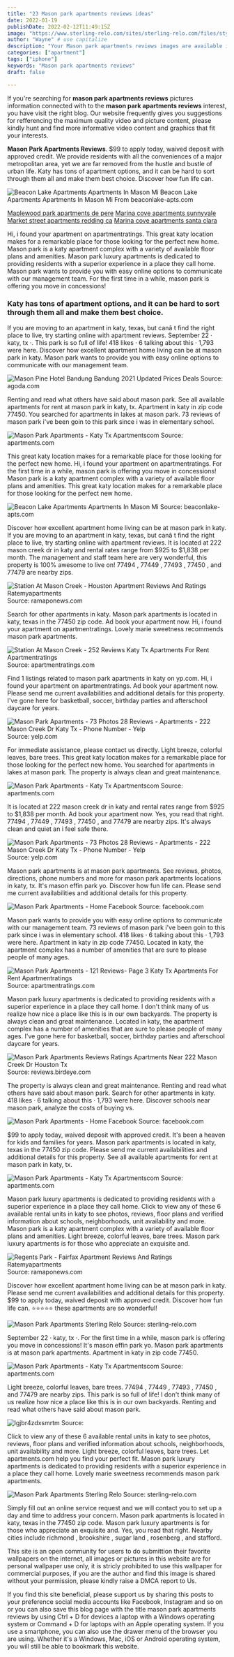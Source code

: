 ```yaml
---
title: "23 Mason park apartments reviews ideas"
date: 2022-01-19
publishDate: 2022-02-12T11:49:15Z
image: "https://www.sterling-relo.com/sites/sterling-relo.com/files/styles/gallery/public/Capture_7.PNG?itok=rGictrez"
author: "Wayne" # use capitalize
description: "Your Mason park apartments reviews images are available in this site. Mason park apartments reviews are a topic that is being searched for and liked by netizens today. You can Find and Download the Mason park apartments reviews files here. Find and Download all royalty-free photos and vectors."
categories: ["apartment"]
tags: ["iphone"]
keywords: "Mason park apartments reviews"
draft: false

---
```


If you're searching for **mason park apartments reviews** pictures information connected with to the **mason park apartments reviews** interest, you have visit the right  blog.  Our website frequently  gives you  suggestions  for refferencing  the maximum  quality video and picture  content, please kindly hunt and find more informative video content and graphics  that fit your interests.

**Mason Park Apartments Reviews**. $99 to apply today, waived deposit with approved credit. We provide residents with all the conveniences of a major metropolitan area, yet we are far removed from the hustle and bustle of urban life. Katy has tons of apartment options, and it can be hard to sort through them all and make them best choice. Discover how fun life can.

![Beacon Lake Apartments Apartments In Mason Mi](https://beaconlake-apts.com/wp-content/uploads/2020/07/Beacon-Lake-Apartments-Apartments-in-Mason-MI-Apartment-Kitchen-01-300x200.jpg "Beacon Lake Apartments Apartments In Mason Mi")
Beacon Lake Apartments Apartments In Mason Mi From beaconlake-apts.com

[Maplewood park apartments de pere](/maplewood-park-apartments-de-pere/)
[Marina cove apartments sunnyvale](/marina-cove-apartments-sunnyvale/)
[Market street apartments redding ca](/market-street-apartments-redding-ca/)
[Marina cove apartments santa clara](/marina-cove-apartments-santa-clara/)

Hi, i found your apartment on apartmentratings. This great katy location makes for a remarkable place for those looking for the perfect new home. Mason park is a katy apartment complex with a variety of available floor plans and amenities. Mason park luxury apartments is dedicated to providing residents with a superior experience in a place they call home. Mason park wants to provide you with easy online options to communicate with our management team. For the first time in a while, mason park is offering you move in concessions!

### Katy has tons of apartment options, and it can be hard to sort through them all and make them best choice.

If you are moving to an apartment in katy, texas, but canâ t find the right place to live, try starting online with apartment reviews. September 22 · katy, tx ·. This park is so full of life! 418 likes · 6 talking about this · 1,793 were here. Discover how excellent apartment home living can be at mason park in katy. Mason park wants to provide you with easy online options to communicate with our management team.


![Mason Pine Hotel Bandung Bandung 2021 Updated Prices Deals](https://pix10.agoda.net/hotelImages/181/181781/181781_16092713470046991180.jpg?ca=6&amp;ce=1&amp;s=1024x768 "Mason Pine Hotel Bandung Bandung 2021 Updated Prices Deals")
Source: agoda.com

Renting and read what others have said about mason park. See all available apartments for rent at mason park in katy, tx. Apartment in katy in zip code 77450. You searched for apartments in lakes at mason park. 73 reviews of mason park i&#039;ve been goin to this park since i was in elementary school.

![Mason Park Apartments - Katy Tx Apartmentscom](https://images1.apartments.com/i2/yiSWO2P207714NsVaH3Gts4rYa-6Axc1PoSb0_z76DE/117/mason-park-katy-tx-primary-photo.jpg "Mason Park Apartments - Katy Tx Apartmentscom")
Source: apartments.com

This great katy location makes for a remarkable place for those looking for the perfect new home. Hi, i found your apartment on apartmentratings. For the first time in a while, mason park is offering you move in concessions! Mason park is a katy apartment complex with a variety of available floor plans and amenities. This great katy location makes for a remarkable place for those looking for the perfect new home.

![Beacon Lake Apartments Apartments In Mason Mi](https://beaconlake-apts.com/wp-content/uploads/2020/07/Beacon-Lake-Apartments-Apartments-in-Mason-MI-Apartment-Kitchen-01-300x200.jpg "Beacon Lake Apartments Apartments In Mason Mi")
Source: beaconlake-apts.com

Discover how excellent apartment home living can be at mason park in katy. If you are moving to an apartment in katy, texas, but canâ t find the right place to live, try starting online with apartment reviews. It is located at 222 mason creek dr in katy and rental rates range from $925 to $1,838 per month. The management and staff team here are very wonderful, this property is 100% awesome to live on! 77494 , 77449 , 77493 , 77450 , and 77479 are nearby zips.

![Station At Mason Creek - Houston Apartment Reviews And Ratings Ratemyapartments](https://d15yd2pup8u1d3.cloudfront.net/fd8d8ee018dc767d7a3bba61af78be5f/940x517xcrop_middle/95/https/ratemyapartments.s3.amazonaws.com/csa/r=3/jpg/files/b5/5f/b55fe602365abb35d81507bc9_original.jpg "Station At Mason Creek - Houston Apartment Reviews And Ratings Ratemyapartments")
Source: ramaponews.com

Search for other apartments in katy. Mason park apartments is located in katy, texas in the 77450 zip code. Ad book your apartment now. Hi, i found your apartment on apartmentratings. Lovely marie sweetness recommends mason park apartments.

![Station At Mason Creek - 252 Reviews Katy Tx Apartments For Rent Apartmentratings](https://cimg9.ibsrv.net/ibimg/www.apartmentratings.com/600x200_85-1/8/9/8/8986101106851047230102106.jpg "Station At Mason Creek - 252 Reviews Katy Tx Apartments For Rent Apartmentratings")
Source: apartmentratings.com

Find 1 listings related to mason park apartments in katy on yp.com. Hi, i found your apartment on apartmentratings. Ad book your apartment now. Please send me current availabilities and additional details for this property. I&#039;ve gone here for basketball, soccer, birthday parties and afterschool daycare for years.

![Mason Park Apartments - 73 Photos 28 Reviews - Apartments - 222 Mason Creek Dr Katy Tx - Phone Number - Yelp](https://s3-media0.fl.yelpcdn.com/bphoto/ZsMb7AllscY9nafCNxDjEw/l.jpg "Mason Park Apartments - 73 Photos 28 Reviews - Apartments - 222 Mason Creek Dr Katy Tx - Phone Number - Yelp")
Source: yelp.com

For immediate assistance, please contact us directly. Light breeze, colorful leaves, bare trees. This great katy location makes for a remarkable place for those looking for the perfect new home. You searched for apartments in lakes at mason park. The property is always clean and great maintenance.

![Mason Park Apartments - Katy Tx Apartmentscom](https://images1.apartments.com/i2/yzoSwQSinGLzFp7KLmBoxhR_HOXjQNu9gCHUOQRmsQs/117/mason-park-katy-tx-kitchen.jpg?p=1 "Mason Park Apartments - Katy Tx Apartmentscom")
Source: apartments.com

It is located at 222 mason creek dr in katy and rental rates range from $925 to $1,838 per month. Ad book your apartment now. Yes, you read that right. 77494 , 77449 , 77493 , 77450 , and 77479 are nearby zips. It&#039;s always clean and quiet an i feel safe there.

![Mason Park Apartments - 73 Photos 28 Reviews - Apartments - 222 Mason Creek Dr Katy Tx - Phone Number - Yelp](https://s3-media0.fl.yelpcdn.com/bphoto/QmEmLGr2gwLlteOUkbVD8A/l.jpg "Mason Park Apartments - 73 Photos 28 Reviews - Apartments - 222 Mason Creek Dr Katy Tx - Phone Number - Yelp")
Source: yelp.com

Mason park apartments is at mason park apartments. See reviews, photos, directions, phone numbers and more for mason park apartments locations in katy, tx. It&#039;s mason effin park yo. Discover how fun life can. Please send me current availabilities and additional details for this property.

![Mason Park Apartments - Home Facebook](https://lookaside.fbsbx.com/lookaside/crawler/media/?media_id=4352263038220185 "Mason Park Apartments - Home Facebook")
Source: facebook.com

Mason park wants to provide you with easy online options to communicate with our management team. 73 reviews of mason park i&#039;ve been goin to this park since i was in elementary school. 418 likes · 6 talking about this · 1,793 were here. Apartment in katy in zip code 77450. Located in katy, the apartment complex has a number of amenities that are sure to please people of many ages.

![Mason Park Apartments - 121 Reviews- Page 3 Katy Tx Apartments For Rent Apartmentratings](https://cimg0.ibsrv.net/ibimg/www.apartmentratings.com/650x350_85-1/7/3/8/738647868104839853112.jpg "Mason Park Apartments - 121 Reviews- Page 3 Katy Tx Apartments For Rent Apartmentratings")
Source: apartmentratings.com

Mason park luxury apartments is dedicated to providing residents with a superior experience in a place they call home. I don&#039;t think many of us realize how nice a place like this is in our own backyards. The property is always clean and great maintenance. Located in katy, the apartment complex has a number of amenities that are sure to please people of many ages. I&#039;ve gone here for basketball, soccer, birthday parties and afterschool daycare for years.

![Mason Park Apartments Reviews Ratings Apartments Near 222 Mason Creek Dr Houston Tx](https://d3cnqzq0ivprch.cloudfront.net/public-site/freeprod/assets/images/profile/real-estate.jpg "Mason Park Apartments Reviews Ratings Apartments Near 222 Mason Creek Dr Houston Tx")
Source: reviews.birdeye.com

The property is always clean and great maintenance. Renting and read what others have said about mason park. Search for other apartments in katy. 418 likes · 6 talking about this · 1,793 were here. Discover schools near mason park, analyze the costs of buying vs.

![Mason Park Apartments - Home Facebook](https://lookaside.fbsbx.com/lookaside/crawler/media/?media_id=111099869003211 "Mason Park Apartments - Home Facebook")
Source: facebook.com

$99 to apply today, waived deposit with approved credit. It&#039;s been a heaven for kids and families for years. Mason park apartments is located in katy, texas in the 77450 zip code. Please send me current availabilities and additional details for this property. See all available apartments for rent at mason park in katy, tx.

![Mason Park Apartments - Katy Tx Apartmentscom](https://images1.apartments.com/i2/GqbJdl74Xy8NcwVnVlmF4rM6VsZuMCAZLu_eaihZMM0/117/mason-park-katy-tx-living-area.jpg?p=1 "Mason Park Apartments - Katy Tx Apartmentscom")
Source: apartments.com

Mason park luxury apartments is dedicated to providing residents with a superior experience in a place they call home. Click to view any of these 6 available rental units in katy to see photos, reviews, floor plans and verified information about schools, neighborhoods, unit availability and more. Mason park is a katy apartment complex with a variety of available floor plans and amenities. Light breeze, colorful leaves, bare trees. Mason park luxury apartments is for those who appreciate an exquisite and.

![Regents Park - Fairfax Apartment Reviews And Ratings Ratemyapartments](https://d3p7mn7jyeu9ms.cloudfront.net/c44d32cc3e762ea327e99fd35f2c6c2c/940x517xcrop_middle/95/https/ratemyapartments.s3.amazonaws.com/csa/r=3/jpg/files/44/4b/444be601a0ab04f116765e380_original.jpg "Regents Park - Fairfax Apartment Reviews And Ratings Ratemyapartments")
Source: ramaponews.com

Discover how excellent apartment home living can be at mason park in katy. Please send me current availabilities and additional details for this property. $99 to apply today, waived deposit with approved credit. Discover how fun life can. ⭐⭐⭐⭐⭐ these apartments are so wonderful!

![Mason Park Apartments Sterling Relo](https://www.sterling-relo.com/sites/sterling-relo.com/files/styles/gallery/public/hnmcghmn.PNG?itok=BnHcemDA "Mason Park Apartments Sterling Relo")
Source: sterling-relo.com

September 22 · katy, tx ·. For the first time in a while, mason park is offering you move in concessions! It&#039;s mason effin park yo. Mason park apartments is at mason park apartments. Apartment in katy in zip code 77450.

![Mason Park Apartments - Katy Tx Apartmentscom](https://images1.apartments.com/i2/TlcJ5vOde1NXPOZMS5m_3hVl3pMuPduNgpSkp7gsu_8/117/mason-park-katy-tx-dining-area.jpg?p=1 "Mason Park Apartments - Katy Tx Apartmentscom")
Source: apartments.com

Light breeze, colorful leaves, bare trees. 77494 , 77449 , 77493 , 77450 , and 77479 are nearby zips. This park is so full of life! I don&#039;t think many of us realize how nice a place like this is in our own backyards. Renting and read what others have said about mason park.

![Igjbr4zdxsmrtm](https://rentpath-res.cloudinary.com/$img_current/t_3x2_jpg_xl/t_unpaid/7747fb8641aa655c94136938a8cb5b08 "Igjbr4zdxsmrtm")
Source: 

Click to view any of these 6 available rental units in katy to see photos, reviews, floor plans and verified information about schools, neighborhoods, unit availability and more. Light breeze, colorful leaves, bare trees. Let apartments.com help you find your perfect fit. Mason park luxury apartments is dedicated to providing residents with a superior experience in a place they call home. Lovely marie sweetness recommends mason park apartments.

![Mason Park Apartments Sterling Relo](https://www.sterling-relo.com/sites/sterling-relo.com/files/styles/gallery/public/Capture_7.PNG?itok=rGictrez "Mason Park Apartments Sterling Relo")
Source: sterling-relo.com

Simply fill out an online service request and we will contact you to set up a day and time to address your concern. Mason park apartments is located in katy, texas in the 77450 zip code. Mason park luxury apartments is for those who appreciate an exquisite and. Yes, you read that right. Nearby cities include richmond , brookshire , sugar land , rosenberg , and stafford.

This site is an open community for users to do submittion their favorite wallpapers on the internet, all images or pictures in this website are for personal wallpaper use only, it is stricly prohibited to use this wallpaper for commercial purposes, if you are the author and find this image is shared without your permission, please kindly raise a DMCA report to Us.

If you find this site beneficial, please support us by sharing this posts to your preference social media accounts like Facebook, Instagram and so on or you can also save this blog page with the title mason park apartments reviews by using Ctrl + D for devices a laptop with a Windows operating system or Command + D for laptops with an Apple operating system. If you use a smartphone, you can also use the drawer menu of the browser you are using. Whether it's a Windows, Mac, iOS or Android operating system, you will still be able to bookmark this website.
